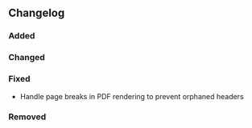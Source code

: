 ## Changelog

### Added

### Changed

### Fixed

- Handle page breaks in PDF rendering to prevent orphaned headers

### Removed

